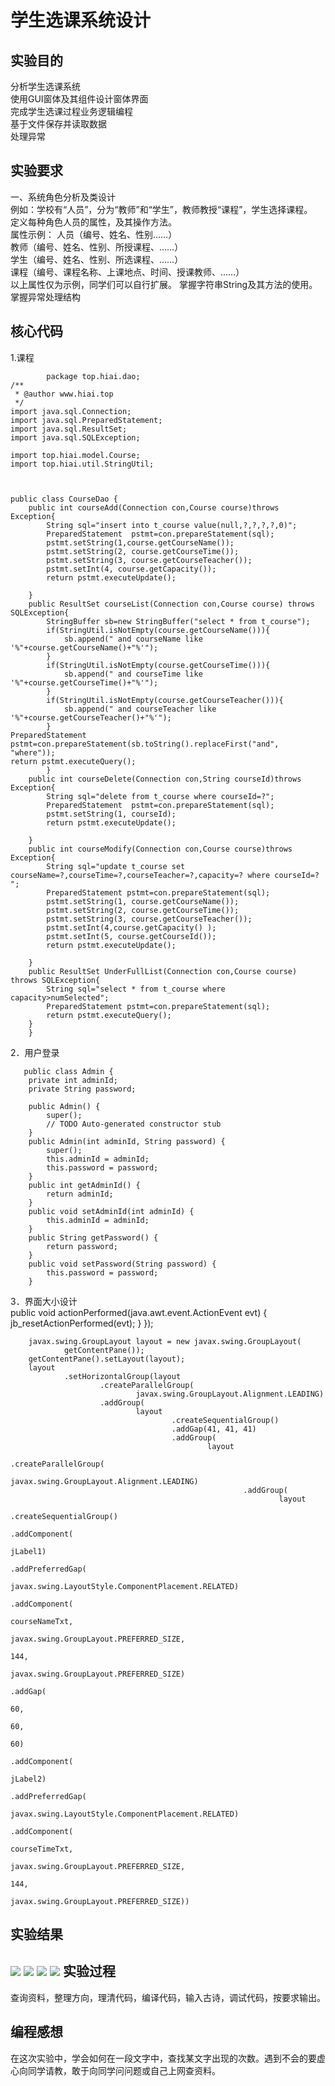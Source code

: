 学生选课系统设计
======

实验目的
-------
分析学生选课系统<br>
使用GUI窗体及其组件设计窗体界面<br>
完成学生选课过程业务逻辑编程<br>
基于文件保存并读取数据<br>
处理异常<br>

实验要求
--------
一、系统角色分析及类设计<br>
例如：学校有“人员”，分为“教师”和“学生”，教师教授“课程”，学生选择课程。<br>
定义每种角色人员的属性，及其操作方法。<br>
属性示例： 人员（编号、姓名、性别……）<br>
教师（编号、姓名、性别、所授课程、……）<br>
   学生（编号、姓名、性别、所选课程、……）<br>
   课程（编号、课程名称、上课地点、时间、授课教师、……）<br>
以上属性仅为示例，同学们可以自行扩展。
掌握字符串String及其方法的使用。<br>
掌握异常处理结构<br>


核心代码
---------
1.课程<br>
```		    
        package top.hiai.dao;
/**
 * @author www.hiai.top
 */
import java.sql.Connection;
import java.sql.PreparedStatement;
import java.sql.ResultSet;
import java.sql.SQLException;

import top.hiai.model.Course;
import top.hiai.util.StringUtil;



public class CourseDao {
	public int courseAdd(Connection con,Course course)throws Exception{
		String sql="insert into t_course value(null,?,?,?,?,0)";
		PreparedStatement  pstmt=con.prepareStatement(sql);
		pstmt.setString(1,course.getCourseName());
		pstmt.setString(2, course.getCourseTime());
		pstmt.setString(3, course.getCourseTeacher());
		pstmt.setInt(4, course.getCapacity());
		return pstmt.executeUpdate();

	}
	public ResultSet courseList(Connection con,Course course) throws SQLException{
		StringBuffer sb=new StringBuffer("select * from t_course");
		if(StringUtil.isNotEmpty(course.getCourseName())){
			sb.append(" and courseName like '%"+course.getCourseName()+"%'");
		}
		if(StringUtil.isNotEmpty(course.getCourseTime())){
			sb.append(" and courseTime like '%"+course.getCourseTime()+"%'");
		}
		if(StringUtil.isNotEmpty(course.getCourseTeacher())){
			sb.append(" and courseTeacher like '%"+course.getCourseTeacher()+"%'");
		}
PreparedStatement pstmt=con.prepareStatement(sb.toString().replaceFirst("and", "where"));
return pstmt.executeQuery();
		}
	public int courseDelete(Connection con,String courseId)throws Exception{
		String sql="delete from t_course where courseId=?";
		PreparedStatement  pstmt=con.prepareStatement(sql);
		pstmt.setString(1, courseId);
		return pstmt.executeUpdate();

	}
	public int courseModify(Connection con,Course course)throws Exception{
		String sql="update t_course set courseName=?,courseTime=?,courseTeacher=?,capacity=? where courseId=? ";
		PreparedStatement pstmt=con.prepareStatement(sql);
		pstmt.setString(1, course.getCourseName());
		pstmt.setString(2, course.getCourseTime());
		pstmt.setString(3, course.getCourseTeacher());
		pstmt.setInt(4,course.getCapacity() );
		pstmt.setInt(5, course.getCourseId());
		return pstmt.executeUpdate();
		
	}
	public ResultSet UnderFullList(Connection con,Course course) throws SQLException{
		String sql="select * from t_course where capacity>numSelected";
		PreparedStatement pstmt=con.prepareStatement(sql);
		return pstmt.executeQuery();
	}
	}

 ```
2．用户登录<br>
```		
   public class Admin {
	private int adminId;
	private String password;
	
	public Admin() {
		super();
		// TODO Auto-generated constructor stub
	}
	public Admin(int adminId, String password) {
		super();
		this.adminId = adminId;
		this.password = password;
	}
	public int getAdminId() {
		return adminId;
	}
	public void setAdminId(int adminId) {
		this.adminId = adminId;
	}
	public String getPassword() {
		return password;
	}
	public void setPassword(String password) {
		this.password = password;
	}
```
3．界面大小设计<br>
public void actionPerformed(java.awt.event.ActionEvent evt) {
				jb_resetActionPerformed(evt);
			}
		});

		javax.swing.GroupLayout layout = new javax.swing.GroupLayout(
				getContentPane());
		getContentPane().setLayout(layout);
		layout
				.setHorizontalGroup(layout
						.createParallelGroup(
								javax.swing.GroupLayout.Alignment.LEADING)
						.addGroup(
								layout
										.createSequentialGroup()
										.addGap(41, 41, 41)
										.addGroup(
												layout
														.createParallelGroup(
																javax.swing.GroupLayout.Alignment.LEADING)
														.addGroup(
																layout
																		.createSequentialGroup()
																		.addComponent(
																				jLabel1)
																		.addPreferredGap(
																				javax.swing.LayoutStyle.ComponentPlacement.RELATED)
																		.addComponent(
																				courseNameTxt,
																				javax.swing.GroupLayout.PREFERRED_SIZE,
																				144,
																				javax.swing.GroupLayout.PREFERRED_SIZE)
																		.addGap(
																				60,
																				60,
																				60)
																		.addComponent(
																				jLabel2)
																		.addPreferredGap(
																				javax.swing.LayoutStyle.ComponentPlacement.RELATED)
																		.addComponent(
																				courseTimeTxt,
																				javax.swing.GroupLayout.PREFERRED_SIZE,
																				144,
																				javax.swing.GroupLayout.PREFERRED_SIZE))
实验结果
--------
![](https://github.com/liujingyu1999/-5/blob/master/1.jpg)
![](https://github.com/liujingyu1999/-5/blob/master/2.jpg)
![](https://github.com/liujingyu1999/-5/blob/master/1.jpg)
![](https://github.com/liujingyu1999/-5/blob/master/1.jpg)
实验过程
-----------
查询资料，整理方向，理清代码，编译代码，输入古诗，调试代码，按要求输出。<br>

编程感想
------------
在这次实验中，学会如何在一段文字中，查找某文字出现的次数。遇到不会的要虚心向同学请教，敢于向同学问问题或自己上网查资料。<br>
